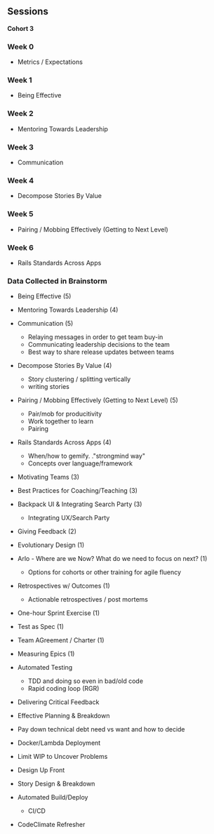 ## Sessions
**Cohort 3**

### Week 0 

* Metrics / Expectations

### Week 1

* Being Effective

### Week 2

* Mentoring Towards Leadership

### Week 3

* Communication

### Week 4

* Decompose Stories By Value

### Week 5

* Pairing / Mobbing Effectively (Getting to Next Level)

### Week 6

* Rails Standards Across Apps


### Data Collected in Brainstorm

* Being Effective (5)
* Mentoring Towards Leadership (4)
* Communication (5)
  * Relaying messages in order to get team buy-in
  * Communicating leadership decisions to the team
  * Best way to share release updates between teams
* Decompose Stories By Value (4)
  * Story clustering / splitting vertically
  * writing stories
* Pairing / Mobbing Effectively (Getting to Next Level) (5)
  * Pair/mob for producitivity
  * Work together to learn
  * Pairing
* Rails Standards Across Apps (4)
  * When/how to gemify. ."strongmind way"
  * Concepts over language/framework

* Motivating Teams (3)
* Best Practices for Coaching/Teaching (3)
* Backpack UI & Integrating Search Party (3)
  * Integrating UX/Search Party
* Giving Feedback (2)
* Evolutionary Design (1)
* Arlo - Where are we Now?  What do we need to focus on next? (1)
    * Options for cohorts or other training for agile fluency
* Retrospectives w/ Outcomes (1)
    * Actionable retrospectives / post mortems
* One-hour Sprint Exercise (1)
* Test as Spec (1)
* Team AGreement / Charter (1)
* Measuring Epics (1)
* Automated Testing
  * TDD and doing so even in bad/old code
  * Rapid coding loop (RGR)
* Delivering Critical Feedback
* Effective Planning & Breakdown
* Pay down technical debt need vs want and how to decide
* Docker/Lambda Deployment
* Limit WIP to Uncover Problems
* Design Up Front
* Story Design & Breakdown
* Automated Build/Deploy
  * CI/CD
* CodeClimate Refresher
